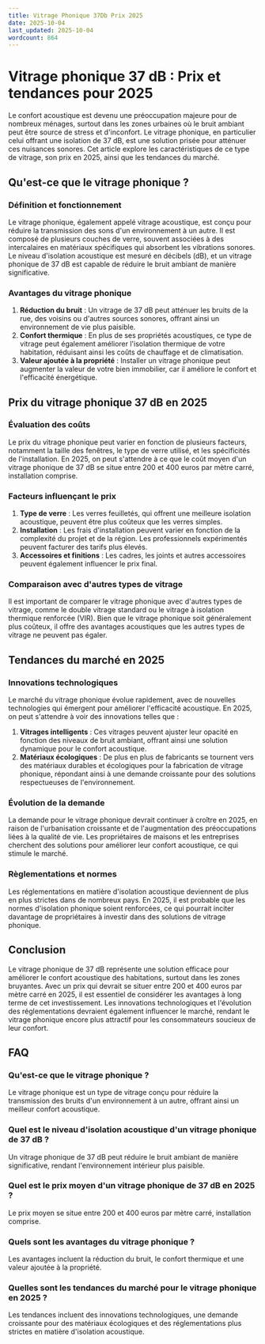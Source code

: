 ```yaml
---
title: Vitrage Phonique 37Db Prix 2025
date: 2025-10-04
last_updated: 2025-10-04
wordcount: 864
---
```


# Vitrage phonique 37 dB : Prix et tendances pour 2025

Le confort acoustique est devenu une préoccupation majeure pour de nombreux ménages, surtout dans les zones urbaines où le bruit ambiant peut être source de stress et d'inconfort. Le vitrage phonique, en particulier celui offrant une isolation de 37 dB, est une solution prisée pour atténuer ces nuisances sonores. Cet article explore les caractéristiques de ce type de vitrage, son prix en 2025, ainsi que les tendances du marché.

## Qu'est-ce que le vitrage phonique ?

### Définition et fonctionnement

Le vitrage phonique, également appelé vitrage acoustique, est conçu pour réduire la transmission des sons d'un environnement à un autre. Il est composé de plusieurs couches de verre, souvent associées à des intercalaires en matériaux spécifiques qui absorbent les vibrations sonores. Le niveau d'isolation acoustique est mesuré en décibels (dB), et un vitrage phonique de 37 dB est capable de réduire le bruit ambiant de manière significative.

### Avantages du vitrage phonique

1. **Réduction du bruit** : Un vitrage de 37 dB peut atténuer les bruits de la rue, des voisins ou d'autres sources sonores, offrant ainsi un environnement de vie plus paisible.
2. **Confort thermique** : En plus de ses propriétés acoustiques, ce type de vitrage peut également améliorer l'isolation thermique de votre habitation, réduisant ainsi les coûts de chauffage et de climatisation.
3. **Valeur ajoutée à la propriété** : Installer un vitrage phonique peut augmenter la valeur de votre bien immobilier, car il améliore le confort et l'efficacité énergétique.

## Prix du vitrage phonique 37 dB en 2025

### Évaluation des coûts

Le prix du vitrage phonique peut varier en fonction de plusieurs facteurs, notamment la taille des fenêtres, le type de verre utilisé, et les spécificités de l'installation. En 2025, on peut s'attendre à ce que le coût moyen d'un vitrage phonique de 37 dB se situe entre 200 et 400 euros par mètre carré, installation comprise.

### Facteurs influençant le prix

1. **Type de verre** : Les verres feuilletés, qui offrent une meilleure isolation acoustique, peuvent être plus coûteux que les verres simples.
2. **Installation** : Les frais d'installation peuvent varier en fonction de la complexité du projet et de la région. Les professionnels expérimentés peuvent facturer des tarifs plus élevés.
3. **Accessoires et finitions** : Les cadres, les joints et autres accessoires peuvent également influencer le prix final.

### Comparaison avec d'autres types de vitrage

Il est important de comparer le vitrage phonique avec d'autres types de vitrage, comme le double vitrage standard ou le vitrage à isolation thermique renforcée (VIR). Bien que le vitrage phonique soit généralement plus coûteux, il offre des avantages acoustiques que les autres types de vitrage ne peuvent pas égaler.

## Tendances du marché en 2025

### Innovations technologiques

Le marché du vitrage phonique évolue rapidement, avec de nouvelles technologies qui émergent pour améliorer l'efficacité acoustique. En 2025, on peut s'attendre à voir des innovations telles que :

1. **Vitrages intelligents** : Ces vitrages peuvent ajuster leur opacité en fonction des niveaux de bruit ambiant, offrant ainsi une solution dynamique pour le confort acoustique.
2. **Matériaux écologiques** : De plus en plus de fabricants se tournent vers des matériaux durables et écologiques pour la fabrication de vitrage phonique, répondant ainsi à une demande croissante pour des solutions respectueuses de l'environnement.

### Évolution de la demande

La demande pour le vitrage phonique devrait continuer à croître en 2025, en raison de l'urbanisation croissante et de l'augmentation des préoccupations liées à la qualité de vie. Les propriétaires de maisons et les entreprises cherchent des solutions pour améliorer leur confort acoustique, ce qui stimule le marché.

### Règlementations et normes

Les réglementations en matière d'isolation acoustique deviennent de plus en plus strictes dans de nombreux pays. En 2025, il est probable que les normes d'isolation phonique soient renforcées, ce qui pourrait inciter davantage de propriétaires à investir dans des solutions de vitrage phonique.

## Conclusion

Le vitrage phonique de 37 dB représente une solution efficace pour améliorer le confort acoustique des habitations, surtout dans les zones bruyantes. Avec un prix qui devrait se situer entre 200 et 400 euros par mètre carré en 2025, il est essentiel de considérer les avantages à long terme de cet investissement. Les innovations technologiques et l'évolution des réglementations devraient également influencer le marché, rendant le vitrage phonique encore plus attractif pour les consommateurs soucieux de leur confort.

## FAQ

### Qu'est-ce que le vitrage phonique ?

Le vitrage phonique est un type de vitrage conçu pour réduire la transmission des bruits d'un environnement à un autre, offrant ainsi un meilleur confort acoustique.

### Quel est le niveau d'isolation acoustique d'un vitrage phonique de 37 dB ?

Un vitrage phonique de 37 dB peut réduire le bruit ambiant de manière significative, rendant l'environnement intérieur plus paisible.

### Quel est le prix moyen d'un vitrage phonique de 37 dB en 2025 ?

Le prix moyen se situe entre 200 et 400 euros par mètre carré, installation comprise.

### Quels sont les avantages du vitrage phonique ?

Les avantages incluent la réduction du bruit, le confort thermique et une valeur ajoutée à la propriété.

### Quelles sont les tendances du marché pour le vitrage phonique en 2025 ?

Les tendances incluent des innovations technologiques, une demande croissante pour des matériaux écologiques et des réglementations plus strictes en matière d'isolation acoustique.